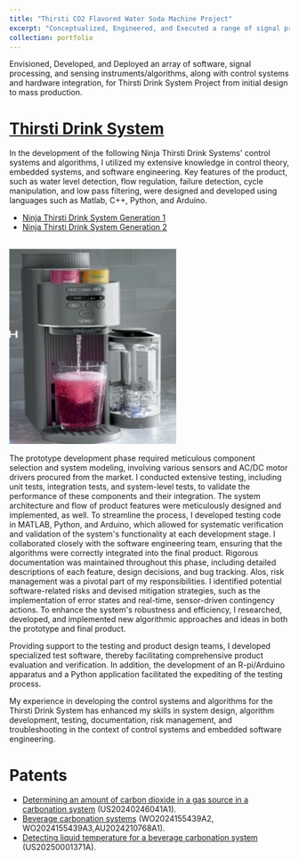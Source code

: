 ```yaml
---
title: "Thirsti CO2 Flavored Water Soda Machine Project"
excerpt: "Conceptualized, Engineered, and Executed a range of signal processing, harware selection, sensory, and software mechanisms, as well as control systems, for Ninja Thirsti Project. Three patents Under Review  - Determining an amount of carbon dioxide in a gas source in a carbonation system (US20240246041A1) and - Beverage carbonation systems (WO2024155439A2, WO2024155439A3) and - Detecting liquid temperature for a beverage carbonation system (US20250001371A1)."
collection: portfolio
---
```


Envisioned, Developed, and Deployed an array of software, signal processing, and sensing instruments/algorithms, along with control systems and hardware integration, for Thirsti Drink System Project from initial design to mass production. 

[Thirsti Drink System](https://www.ninjakitchen.com/ninjaus/product_categories.beverage_system.thirsti)
======
In the development of the following Ninja Thirsti Drink Systems' control systems and algorithms, I utilized my extensive knowledge in control theory, embedded systems, and software engineering. Key features of the product, such as water level detection, flow regulation, failure detection, cycle manipulation, and low pass filtering, were designed and developed using languages such as Matlab, C++, Python, and Arduino.

* [Ninja Thirsti Drink System Generation 1](https://www.ninjakitchen.com/products/ninja-thirsti-sparkling-still-drink-system-co2-bundle-zidWC1001B)
* [Ninja Thirsti Drink System Generation 2](https://www.ninjakitchen.com/products/build-your-own-ninja-thirsti-max-still-carbonated-water-maker-zidWC2001BYO?srsltid=AfmBOoopEXtS25O68xyWU7VU4f-4jruuTzoLV9kAKTSWFsiuT-BQyLrc)

<br/><img src='/images/thirsti2.jpg' width='300' height='350'>

The prototype development phase required meticulous component selection and system modeling, involving various sensors and AC/DC motor drivers procured from the market. I conducted extensive testing, including unit tests, integration tests, and system-level tests, to validate the performance of these components and their integration. The system architecture and flow of product features were meticulously designed and implemented, as well. To streamline the process, I developed testing code in MATLAB, Python, and Arduino, which allowed for systematic verification and validation of the system's functionality at each development stage. I collaborated closely with the software engineering team, ensuring that the algorithms were correctly integrated into the final product. Rigorous documentation was maintained throughout this phase, including detailed descriptions of each feature, design decisions, and bug tracking. Alos, risk management was a pivotal part of my responsibilities. I identified potential software-related risks and devised mitigation strategies, such as the implementation of error states and real-time, sensor-driven contingency actions. To enhance the system's robustness and efficiency, I researched, developed, and implemented new algorithmic approaches and ideas in both the prototype and final product. 

Providing support to the testing and product design teams, I developed specialized test software, thereby facilitating comprehensive product evaluation and verification. In addition, the development of an R-pi/Arduino apparatus and a Python application facilitated the expediting of the testing process.

My experience in developing the control systems and algorithms for the Thirsti Drink System has enhanced my skills in system design, algorithm development, testing, documentation, risk management, and troubleshooting in the context of control systems and embedded software engineering.

Patents
======
* [Determining an amount of carbon dioxide in a gas source in a carbonation system](https://patents.google.com/patent/US20240246041A1/en?q=(bekiroglu)&inventor=korkut&oq=korkut+bekiroglu) (US20240246041A1). 
* [Beverage carbonation systems](https://patents.google.com/patent/WO2024155439A2/en?q=(bekiroglu)&inventor=korkut&oq=korkut+bekiroglu) (WO2024155439A2, WO2024155439A3,AU2024210768A1).
*  [Detecting liquid temperature for a beverage carbonation system](https://patents.google.com/patent/US20250001371A1/en?q=(bekiroglu)&inventor=korkut&oq=korkut+bekiroglu) (US20250001371A).